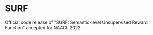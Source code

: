 # SURF
Official code release of "SURF: Semantic-level Unsupervised Reward Function" accepted for NAACL 2022.
